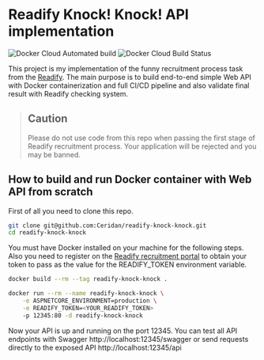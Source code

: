 # Readify Knock! Knock! API implementation
![Docker Cloud Automated build](https://img.shields.io/docker/cloud/automated/ceridan/readify-knock-knock.svg)
![Docker Cloud Build Status](https://img.shields.io/docker/cloud/build/ceridan/readify-knock-knock.svg)

This project is my implementation of the funny recruitment process task from the [Readify](https://knockknock.readify.net/).
The main purpose is to build end-to-end simple Web API with Docker containerization and full CI/CD pipeline and also validate final result with Readify checking system.

> ## Caution
> Please do not use code from this repo when passing the first stage of Readify recruitment process.
Your application will be rejected and you may be banned.

## How to build and run Docker container with Web API from scratch
First of all you need to clone this repo.
```bash
git clone git@github.com:Ceridan/readify-knock-knock.git
cd readify-knock-knock
```

You must have Docker installed on your machine for the following steps.
Also you need to register on the [Readify recruitment portal](https://join.readify.net/)
to obtain your token to pass as the value for the READIFY_TOKEN environment variable.
```bash
docker build --rm --tag readify-knock-knock .

docker run --rm --name readify-knock-knock \
    -e ASPNETCORE_ENVIRONMENT=production \
    -e READIFY_TOKEN=<YOUR_READIFY_TOKEN>
    -p 12345:80 -d readify-knock-knock
```

Now your API is up and running on the port 12345.
You can test all API endpoints with Swagger http://localhost:12345/swagger
or send requests directly to the exposed API http://localhost:12345/api